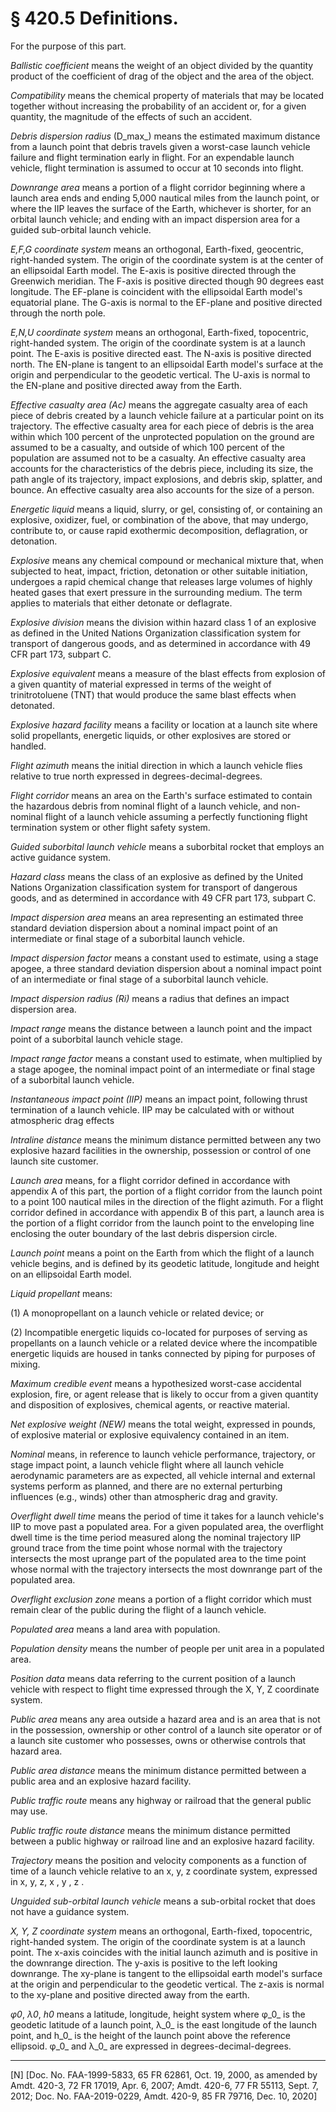 # § 420.5   Definitions.

For the purpose of this part.


*Ballistic coefficient* means the weight of an object divided by the quantity product of the coefficient of drag of the object and the area of the object. 


*Compatibility* means the chemical property of materials that may be located together without increasing the probability of an accident or, for a given quantity, the magnitude of the effects of such an accident. 


*Debris dispersion radius* (D_max_) means the estimated maximum distance from a launch point that debris travels given a worst-case launch vehicle failure and flight termination early in flight. For an expendable launch vehicle, flight termination is assumed to occur at 10 seconds into flight.


*Downrange area* means a portion of a flight corridor beginning where a launch area ends and ending 5,000 nautical miles from the launch point, or where the IIP leaves the surface of the Earth, whichever is shorter, for an orbital launch vehicle; and ending with an impact dispersion area for a guided sub-orbital launch vehicle. 


*E,F,G coordinate system* means an orthogonal, Earth-fixed, geocentric, right-handed system. The origin of the coordinate system is at the center of an ellipsoidal Earth model. The E-axis is positive directed through the Greenwich meridian. The F-axis is positive directed though 90 degrees east longitude. The EF-plane is coincident with the ellipsoidal Earth model's equatorial plane. The G-axis is normal to the EF-plane and positive directed through the north pole. 


*E,N,U coordinate system* means an orthogonal, Earth-fixed, topocentric, right-handed system. The origin of the coordinate system is at a launch point. The E-axis is positive directed east. The N-axis is positive directed north. The EN-plane is tangent to an ellipsoidal Earth model's surface at the origin and perpendicular to the geodetic vertical. The U-axis is normal to the EN-plane and positive directed away from the Earth. 


*Effective casualty area (A*_c_*)* means the aggregate casualty area of each piece of debris created by a launch vehicle failure at a particular point on its trajectory. The effective casualty area for each piece of debris is the area within which 100 percent of the unprotected population on the ground are assumed to be a casualty, and outside of which 100 percent of the population are assumed not to be a casualty. An effective casualty area accounts for the characteristics of the debris piece, including its size, the path angle of its trajectory, impact explosions, and debris skip, splatter, and bounce. An effective casualty area also accounts for the size of a person. 


*Energetic liquid* means a liquid, slurry, or gel, consisting of, or containing an explosive, oxidizer, fuel, or combination of the above, that may undergo, contribute to, or cause rapid exothermic decomposition, deflagration, or detonation.


*Explosive* means any chemical compound or mechanical mixture that, when subjected to heat, impact, friction, detonation or other suitable initiation, undergoes a rapid chemical change that releases large volumes of highly heated gases that exert pressure in the surrounding medium. The term applies to materials that either detonate or deflagrate. 


*Explosive division* means the division within hazard class 1 of an explosive as defined in the United Nations Organization classification system for transport of dangerous goods, and as determined in accordance with 49 CFR part 173, subpart C. 


*Explosive equivalent* means a measure of the blast effects from explosion of a given quantity of material expressed in terms of the weight of trinitrotoluene (TNT) that would produce the same blast effects when detonated. 


*Explosive hazard facility* means a facility or location at a launch site where solid propellants, energetic liquids, or other explosives are stored or handled.


*Flight azimuth* means the initial direction in which a launch vehicle flies relative to true north expressed in degrees-decimal-degrees. 


*Flight corridor* means an area on the Earth's surface estimated to contain the hazardous debris from nominal flight of a launch vehicle, and non-nominal flight of a launch vehicle assuming a perfectly functioning flight termination system or other flight safety system. 


*Guided suborbital launch vehicle* means a suborbital rocket that employs an active guidance system. 


*Hazard class* means the class of an explosive as defined by the United Nations Organization classification system for transport of dangerous goods, and as determined in accordance with 49 CFR part 173, subpart C. 


*Impact dispersion area* means an area representing an estimated three standard deviation dispersion about a nominal impact point of an intermediate or final stage of a suborbital launch vehicle. 


*Impact dispersion factor* means a constant used to estimate, using a stage apogee, a three standard deviation dispersion about a nominal impact point of an intermediate or final stage of a suborbital launch vehicle. 


*Impact dispersion radius (R*_i_*)* means a radius that defines an impact dispersion area. 


*Impact range* means the distance between a launch point and the impact point of a suborbital launch vehicle stage. 


*Impact range factor* means a constant used to estimate, when multiplied by a stage apogee, the nominal impact point of an intermediate or final stage of a suborbital launch vehicle. 


*Instantaneous impact point (IIP)* means an impact point, following thrust termination of a launch vehicle. IIP may be calculated with or without atmospheric drag effects 


*Intraline distance* means the minimum distance permitted between any two explosive hazard facilities in the ownership, possession or control of one launch site customer. 


*Launch area* means, for a flight corridor defined in accordance with appendix A of this part, the portion of a flight corridor from the launch point to a point 100 nautical miles in the direction of the flight azimuth. For a flight corridor defined in accordance with appendix B of this part, a launch area is the portion of a flight corridor from the launch point to the enveloping line enclosing the outer boundary of the last debris dispersion circle. 


*Launch point* means a point on the Earth from which the flight of a launch vehicle begins, and is defined by its geodetic latitude, longitude and height on an ellipsoidal Earth model. 


*Liquid propellant* means:


(1) A monopropellant on a launch vehicle or related device; or


(2) Incompatible energetic liquids co-located for purposes of serving as propellants on a launch vehicle or a related device where the incompatible energetic liquids are housed in tanks connected by piping for purposes of mixing.


*Maximum credible event* means a hypothesized worst-case accidental explosion, fire, or agent release that is likely to occur from a given quantity and disposition of explosives, chemical agents, or reactive material.


*Net explosive weight (NEW)* means the total weight, expressed in pounds, of explosive material or explosive equivalency contained in an item. 


*Nominal* means, in reference to launch vehicle performance, trajectory, or stage impact point, a launch vehicle flight where all launch vehicle aerodynamic parameters are as expected, all vehicle internal and external systems perform as planned, and there are no external perturbing influences (e.g., winds) other than atmospheric drag and gravity. 


*Overflight dwell time* means the period of time it takes for a launch vehicle's IIP to move past a populated area. For a given populated area, the overflight dwell time is the time period measured along the nominal trajectory IIP ground trace from the time point whose normal with the trajectory intersects the most uprange part of the populated area to the time point whose normal with the trajectory intersects the most downrange part of the populated area. 


*Overflight exclusion zone* means a portion of a flight corridor which must remain clear of the public during the flight of a launch vehicle. 


*Populated area* means a land area with population. 


*Population density* means the number of people per unit area in a populated area. 


*Position data* means data referring to the current position of a launch vehicle with respect to flight time expressed through the X, Y, Z coordinate system. 


*Public area* means any area outside a hazard area and is an area that is not in the possession, ownership or other control of a launch site operator or of a launch site customer who possesses, owns or otherwise controls that hazard area. 


*Public area distance* means the minimum distance permitted between a public area and an explosive hazard facility. 


*Public traffic route* means any highway or railroad that the general public may use.


*Public traffic route distance* means the minimum distance permitted between a public highway or railroad line and an explosive hazard facility. 


*Trajectory* means the position and velocity components as a function of time of a launch vehicle relative to an x, y, z coordinate system, expressed in x, y, z, x
, y
, z
. 


*Unguided sub-orbital launch vehicle* means a sub-orbital rocket that does not have a guidance system. 


*X, Y, Z coordinate system* means an orthogonal, Earth-fixed, topocentric, right-handed system. The origin of the coordinate system is at a launch point. The x-axis coincides with the initial launch azimuth and is positive in the downrange direction. The y-axis is positive to the left looking downrange. The xy-plane is tangent to the ellipsoidal earth model's surface at the origin and perpendicular to the geodetic vertical. The z-axis is normal to the xy-plane and positive directed away from the earth. 


*φ*_0_, *λ*_0_, *h*_0_ means a latitude, longitude, height system where φ_0_ is the geodetic latitude of a launch point, λ_0_ is the east longitude of the launch point, and h_0_ is the height of the launch point above the reference ellipsoid. φ_0_ and λ_0_ are expressed in degrees-decimal-degrees.



---

[N] [Doc. No. FAA-1999-5833, 65 FR 62861, Oct. 19, 2000, as amended by Amdt. 420-3, 72 FR 17019, Apr. 6, 2007; Amdt. 420-6, 77 FR 55113, Sept. 7, 2012; Doc. No. FAA-2019-0229, Amdt. 420-9, 85 FR 79716, Dec. 10, 2020]




